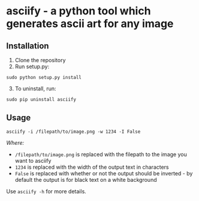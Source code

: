 # asciify - a python tool which generates ascii art for any image

## Installation
1. Clone the repository
2. Run setup.py:

```
sudo python setup.py install
```

3. To uninstall, run:

```
sudo pip uninstall asciify
```

## Usage

```
asciify -i /filepath/to/image.png -w 1234 -I False
```

*Where:*
- `/filepath/to/image.png` is replaced with the filepath to the image you want to asciify
- `1234` is replaced with the width of the output text in characters
- `False` is replaced with whether or not the output should be inverted - by default the output is for black text on a white background

Use `asciify -h` for more details.
